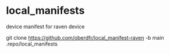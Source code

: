 # local_manifests
device manifest for raven device


git clone https://github.com/oberdfr/local_manifest-raven -b main .repo/local_manifests
